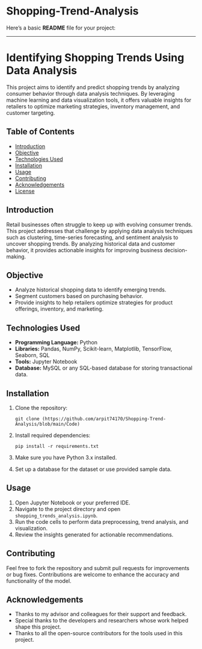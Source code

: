 # Shopping-Trend-Analysis
Here’s a basic **README** file for your project:

---

# Identifying Shopping Trends Using Data Analysis

This project aims to identify and predict shopping trends by analyzing consumer behavior through data analysis techniques. By leveraging machine learning and data visualization tools, it offers valuable insights for retailers to optimize marketing strategies, inventory management, and customer targeting.

## Table of Contents

- [Introduction](#introduction)
- [Objective](#objective)
- [Technologies Used](#technologies-used)
- [Installation](#installation)
- [Usage](#usage)
- [Contributing](#contributing)
- [Acknowledgements](#acknowledgements)
- [License](#license)

## Introduction

Retail businesses often struggle to keep up with evolving consumer trends. This project addresses that challenge by applying data analysis techniques such as clustering, time-series forecasting, and sentiment analysis to uncover shopping trends. By analyzing historical data and customer behavior, it provides actionable insights for improving business decision-making.

## Objective

- Analyze historical shopping data to identify emerging trends.
- Segment customers based on purchasing behavior.
- Provide insights to help retailers optimize strategies for product offerings, inventory, and marketing.

## Technologies Used

- **Programming Language:** Python
- **Libraries:** Pandas, NumPy, Scikit-learn, Matplotlib, TensorFlow, Seaborn, SQL
- **Tools:** Jupyter Notebook
- **Database:** MySQL or any SQL-based database for storing transactional data.

## Installation

1. Clone the repository:
   ```
   git clone (https://github.com/arpit74170/Shopping-Trend-Analysis/blob/main/Code)
   ```

2. Install required dependencies:
   ```
   pip install -r requirements.txt
   ```

3. Make sure you have Python 3.x installed.

4. Set up a database for the dataset or use provided sample data.

## Usage

1. Open Jupyter Notebook or your preferred IDE.
2. Navigate to the project directory and open `shopping_trends_analysis.ipynb`.
3. Run the code cells to perform data preprocessing, trend analysis, and visualization.
4. Review the insights generated for actionable recommendations.

## Contributing

Feel free to fork the repository and submit pull requests for improvements or bug fixes. Contributions are welcome to enhance the accuracy and functionality of the model.

## Acknowledgements

- Thanks to my advisor and colleagues for their support and feedback.
- Special thanks to the developers and researchers whose work helped shape this project.
- Thanks to all the open-source contributors for the tools used in this project.

